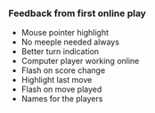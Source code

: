 ### Feedback from first online play
- Mouse pointer highlight
- No meeple needed always
- Better turn indication
- Computer player working online
- Flash on score change
- Highlight last move
- Flash on move played
- Names for the players
